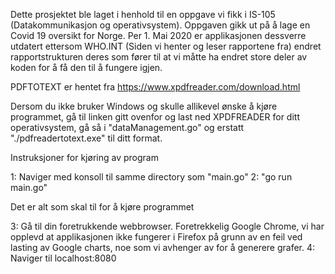 Dette prosjektet ble laget i henhold til en oppgave vi fikk i IS-105 (Datakommunikasjon og operativsystem).
Oppgaven gikk ut på å lage en Covid 19 oversikt for Norge. Per 1. Mai 2020 er applikasjonen dessverre utdatert
ettersom WHO.INT (Siden vi henter og leser rapportene fra) endret rapportstrukturen deres som fører til at
vi måtte ha endret store deler av koden for å få den til å fungere igjen.

PDFTOTEXT er hentet fra https://www.xpdfreader.com/download.html

Dersom du ikke bruker Windows og skulle allikevel ønske å kjøre programmet, gå til linken gitt ovenfor og
last ned XPDFREADER for ditt operativsystem, gå så i "dataManagement.go" og erstatt "./pdfreadertotext.exe" til
ditt format.

Instruksjoner for kjøring av program

1: Naviger med konsoll til samme directory som "main.go"
2: "go run main.go"

Det er alt som skal til for å kjøre programmet

3: Gå til din foretrukkende webbrowser. Foretrekkelig Google Chrome, vi har opplevd at applikasjonen
ikke fungerer i Firefox på grunn av en feil ved lasting av Google charts, noe som vi avhenger av
for å generere grafer.
4: Naviger til localhost:8080